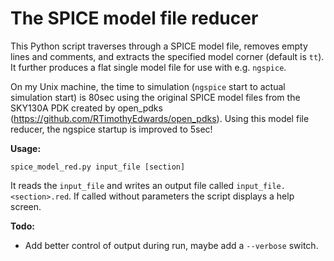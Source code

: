 # The SPICE model file reducer

This Python script traverses through a SPICE model file, removes empty lines and comments, and extracts the
specified model corner (default is `tt`). It further produces a flat single model file for use with e.g. `ngspice`.

On my Unix machine, the time to simulation (`ngspice` start to actual simulation start) is 80sec using the
original SPICE model files from the SKY130A PDK created by open_pdks (https://github.com/RTimothyEdwards/open_pdks).
Using this model file reducer, the ngspice startup is improved to 5sec!

**Usage:**

```
spice_model_red.py input_file [section]
```

It reads the `input_file` and writes an output file called `input_file.<section>.red`. If called without parameters
the script displays a help screen.

**Todo:**

* Add better control of output during run, maybe add a `--verbose` switch.
